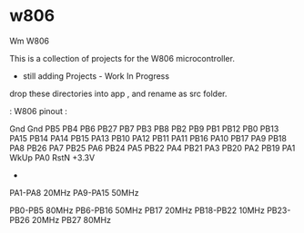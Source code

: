 # w806
Wm W806

This is a collection of projects for the W806 microcontroller.

- still adding Projects - Work In Progress

drop these directories into app , and rename as src folder.


  : W806 pinout :

Gnd	Gnd
 PB5	 PB4
 PB6	PB27
 PB7	 PB3
 PB8	 PB2
 PB9	 PB1
PB12	 PB0
PB13	PA15
PB14	PA14
PB15	PA13
PB10	PA12
PB11	PA11
 PB16	PA10
 PB17	PA9
 PB18	PA8
PB26	PA7
PB25	PA6
PB24	PA5
PB22	PA4
PB21	PA3
PB20	PA2
PB19	PA1
 WkUp	PA0
 RstN	 +3.3V

-

PA1-PA8 	  20MHz
PA9-PA15	 50MHz

PB0-PB5 	80MHz
PB6-PB16	 50MHz
PB17		  20MHz 
PB18-PB22	   10MHz
PB23-PB26	  20MHz
PB27		80MHz

